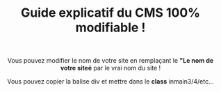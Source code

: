 <h1 align="center">Guide explicatif du CMS 100% modifiable !</h1><br>
<p align="center">Vous pouvez modifier le nom de votre site en remplaçant le <b>"Le nom de votre siteé</b> par le vrai nom du site !</p>
<p align="center">Vous pouvez copier la balise div et mettre dans le <b>class</b> inmain3/4/etc...</p>